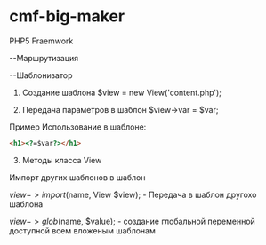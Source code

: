 # cmf-big-maker
PHP5 Fraemwork

--Маршрутизация

--Шаблонизатор

1. Создание шаблона 
$view = new View('content.php');

2. Передача параметров в шаблон
$view->var = $var;

Пример Использование в шаблоне:
```html
<h1><?=$var?></h1>
```
3. Методы класса View

Импорт других шаблонов в шаблон

$view->import($name, View $view); - Передача в шаблон другохо шаблона

$view->glob($name, $value); - создание глобальной переменной доступной всем вложеным шаблонам







